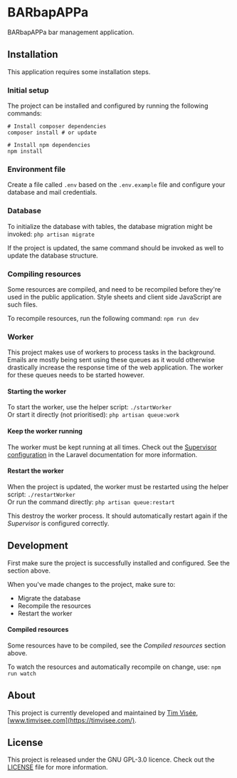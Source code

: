 # BARbapAPPa
BARbapAPPa bar management application.

## Installation
This application requires some installation steps.

### Initial setup
The project can be installed and configured by running the following commands:
```
# Install composer dependencies
composer install # or update

# Install npm dependencies
npm install
```

### Environment file
Create a file called `.env` based on the `.env.example` file and configure 
your database and mail credentials.

### Database
To initialize the database with tables, the database migration might be invoked:
`php artisan migrate`

If the project is updated, the same command should be invoked as well to update the database structure.

### Compiling resources
Some resources are compiled, and need to be recompiled before they're used in the public application.
Style sheets and client side JavaScript are such files.

To recompile resources, run the following command: `npm run dev`

### Worker
This project makes use of workers to process tasks in the background.
Emails are mostly being sent using these queues as it would otherwise drastically
increase the response time of the web application.
The worker for these queues needs to be started however.

#### Starting the worker
To start the worker, use the helper script: `./startWorker`  
Or start it directly (not prioritised): `php artisan queue:work`

#### Keep the worker running
The worker must be kept running at all times.
Check out the [Supervisor configuration](https://laravel.com/docs/5.4/queues#supervisor-configuration)
in the Laravel documentation for more information.

#### Restart the worker
When the project is updated, the worker must be restarted using the helper script: `./restartWorker`  
Or run the command directly: `php artisan queue:restart`

This destroy the worker process.
It should automatically restart again if the _Supervisor_ is configured correctly.

## Development
First make sure the project is successfully installed and configured.
See the section above.

When you've made changes to the project, make sure to:
- Migrate the database
- Recompile the resources
- Restart the worker

#### Compiled resources
Some resources have to be compiled, see the _Compiled resources_ section above.

To watch the resources and automatically recompile on change, use: `npm run watch`

## About
This project is currently developed and maintained by [Tim Visée](https://github.com/timvisee), [www.timvisee.com](https://timvisee.com/).

## License
This project is released under the GNU GPL-3.0 licence.
Check out the [LICENSE](LICENSE) file for more information.